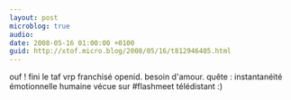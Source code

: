 ```yaml
---
layout: post
microblog: true
audio: 
date: 2008-05-16 01:00:00 +0100
guid: http://xtof.micro.blog/2008/05/16/t812946405.html
---
```

ouf ! fini le taf vrp franchisé openid. besoin d'amour. quête : 
instantanéité émotionnelle humaine vécue sur #flashmeet télédistant :)
